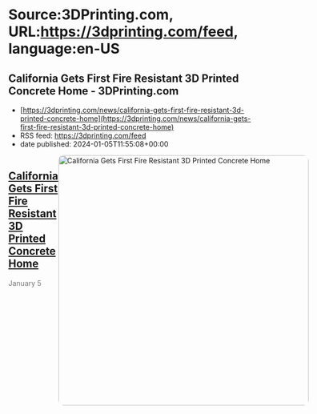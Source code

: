 # Source:3DPrinting.com, URL:https://3dprinting.com/feed, language:en-US

## California Gets First Fire Resistant 3D Printed Concrete Home - 3DPrinting.com
 - [https://3dprinting.com/news/california-gets-first-fire-resistant-3d-printed-concrete-home](https://3dprinting.com/news/california-gets-first-fire-resistant-3d-printed-concrete-home)
 - RSS feed: https://3dprinting.com/feed
 - date published: 2024-01-05T11:55:08+00:00

<div style="display: flex;"><div><h2><a href="https://3dprinting.com/news/california-gets-first-fire-resistant-3d-printed-concrete-home/" target="_blank">California Gets First Fire Resistant 3D Printed Concrete Home</a></h2><span style="color: #777; font-size: 14px; margin-top: auto;">January 5</span></div><div><img alt="California Gets First Fire Resistant 3D Printed Concrete Home" class="attachment-singular-featured-thumb size-singular-featured-thumb wp-post-image" height="500" src="https://3dprinting.com/wp-content/uploads/image3-98-500x500.jpg" style="border-radius: 10px; overflow: hidden;" width="500" /></div></div>


